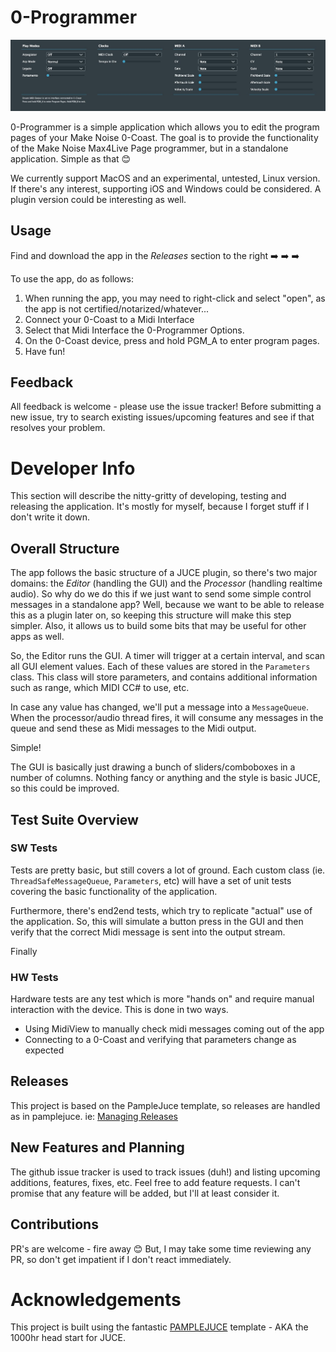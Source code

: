 # 0-Programmer

![Screenshot](screenshot.jpeg "0-Programmer")

0-Programmer is a simple application which allows you to edit the program pages of your Make Noise 0-Coast. The goal is to provide the functionality of the Make Noise Max4Live Page programmer, but in a standalone application. Simple as that :blush:

We currently support MacOS and an experimental, untested, Linux version. If there's any interest, supporting iOS and Windows could be considered. A plugin version could be interesting as well. 

## Usage
Find and download the app in the *Releases* section to the right :arrow_right: :arrow_right: :arrow_right:

To use the app, do as follows:
1. When running the app, you may need to right-click and select "open", as the app is not certified/notarized/whatever...
2. Connect your 0-Coast to a Midi Interface
3. Select that Midi Interface the 0-Programmer Options.
4. On the 0-Coast device, press and hold PGM_A to enter program pages.
3. Have fun!

## Feedback
All feedback is welcome - please use the issue tracker! Before submitting a new issue, try to search existing issues/upcoming features and see if that resolves your problem.

# Developer Info
This section will describe the nitty-gritty of developing, testing and releasing the application. It's mostly for myself, because I forget stuff if I don't write it down. 

## Overall Structure
The app follows the basic structure of a JUCE plugin, so there's two major domains: the _Editor_ (handling the GUI) and the _Processor_ (handling realtime audio). So why do we do this if we just want to send some simple control messages in a standalone app? Well, because we want to be able to release this as a plugin later on, so keeping this structure will make this step simpler. Also, it allows us to build some bits that may be useful for other apps as well.

So, the Editor runs the GUI. A timer will trigger at a certain interval, and scan all GUI element values. Each of these values are stored in the `Parameters` class. This class will store parameters, and contains additional information such as range, which MIDI CC# to use, etc.

In case any value has changed, we'll put a message into a `MessageQueue`. When the processor/audio thread fires, it will consume any messages in the queue and send these as Midi messages to the Midi output.

Simple!

The GUI is basically just drawing a bunch of sliders/comboboxes in a number of columns. Nothing fancy or anything and the style is basic JUCE, so this could be improved.

## Test Suite Overview

### SW Tests
Tests are pretty basic, but still covers a lot of ground. Each custom class (ie. `ThreadSafeMessageQueue`, `Parameters`, etc) will have a set of unit tests covering the basic functionality of the application.

Furthermore, there's end2end tests, which try to replicate "actual" use of the application. So, this will simulate a button press in the GUI and then verify that the correct Midi message is sent into the output stream.

Finally 

### HW Tests
Hardware tests are any test which is more "hands on" and require manual interaction with the device. This is done in two ways.

* Using MidiView to manually check midi messages coming out of the app
* Connecting to a 0-Coast and verifying that parameters change as expected

## Releases
This project is based on the PampleJuce template, so releases are handled as in pamplejuce. ie: [Managing Releases](https://melatonin.dev/manuals/pamplejuce/life-with-pamplejuce/managing-releases/)

## New Features and Planning
The github issue tracker is used to track issues (duh!) and listing upcoming additions, features, fixes, etc. Feel free to add feature requests. I can't promise that any feature will be added, but I'll at least consider it.

## Contributions
PR's are welcome - fire away :blush: But, I may take some time reviewing any PR, so don't get impatient if I don't react immediately.

# Acknowledgements
This project is built using the fantastic [PAMPLEJUCE](https://github.com/sudara/pamplejuce) template - AKA the 1000hr head start for JUCE.


